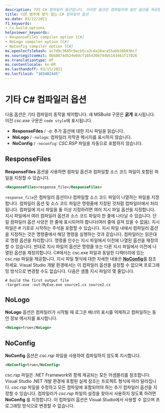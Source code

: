 ```yaml
---
description: 기타 C# 컴파일러 옵션입니다. 이러한 옵션은 컴파일러에 일반 옵션을 제공합니다.
title: 다른 범주에 맞지 않는 C# 컴파일러 옵션
ms.date: 03/12/2021
f1_keywords:
- cs.build.options
helpviewer_keywords:
- ResponseFiles compiler option [C#]
- NoLogo compiler option [C#]
- NoConfig compiler option [C#]
ms.openlocfilehash: ec7d9c3685c9acb5ca3cda28aca55abb26b836cf
ms.sourcegitcommit: 0bb8074d524e0dcf165430b744bb143461f17026
ms.translationtype: HT
ms.contentlocale: ko-KR
ms.lasthandoff: 03/15/2021
ms.locfileid: "103482445"
---
```

# <a name="miscellaneous-c-compiler-options"></a>기타 C# 컴파일러 옵션

다음 옵션은 기타 컴파일러 동작을 제어합니다. 새 MSBuild 구문은 **굵게** 표시됩니다. 이전 *csc.exe* 구문은 `code style`에 표시됩니다.

- **ResponseFiles** / `-@`: 추가 옵션에 대한 지시 파일을 읽습니다.
- **NoLogo** / `-nologo`: 컴파일러 저작권 메시지를 표시하지 않습니다.
- **NoConfig** / `-noconfig`: *CSC.RSP* 파일을 자동으로 포함하지 않습니다.

## <a name="responsefiles"></a>ResponseFiles

**ResponseFiles** 옵션을 사용하면 컴파일 옵션과 컴파일할 소스 코드 파일이 포함된 파일을 지정할 수 있습니다.

```xml
<ResponseFiles>response_file</ResponseFiles>
```

`response_file`은 컴파일러 옵션이나 컴파일할 소스 코드 파일이 나열하는 파일을 지정합니다. 컴파일러 옵션 및 소스 코드 파일은 명령줄에 지정된 것처럼 컴파일러에서 처리됩니다. 컴파일에 지시 파일을 둘 이상 지정하려면 여러 지시 파일 옵션을 지정합니다. 지시 파일에서 여러 컴파일러 옵션과 소스 코드 파일이 한 줄에 나타날 수 있습니다. 단일 컴파일러 옵션 사양은 한 줄에 표시되어야 합니다(여러 줄에 걸쳐 있을 수 없음). 지시 파일은 # 기호로 시작하는 주석을 포함할 수 있습니다. 지시 파일 내에서 컴파일러 옵션을 지정하는 것은 명령줄에서 해당 명령을 실행하는 것과 같습니다. 컴파일러는 읽은대로 명령 옵션을 처리합니다. 명령줄 인수는 지시 파일에서 이전에 나열된 옵션을 재정의할 수 있습니다. 반대로 지시 파일의 옵션은 명령줄 또는 다른 지시 파일에서 이전에 나열된 옵션을 재정의합니다. C#에서는 csc.exe 파일과 동일한 디렉터리에 있는 csc.rsp 파일을 제공합니다. 지시 파일 형식에 대한 자세한 내용은 [**NoConfig**](#noconfig)를 참조하세요. Visual Studio 개발 환경에서는 이 컴파일러 옵션을 설정할 수 없으며 프로그래밍 방식으로 변경할 수도 없습니다. 다음은 샘플 지시 파일의 몇 줄입니다.

```console
# build the first output file
-target:exe -out:MyExe.exe source1.cs source2.cs
```

## <a name="nologo"></a>NoLogo

**NoLogo** 옵션은 컴파일러가 시작될 때 로그온 배너의 표시를 억제하고 컴파일하는 동안 정보 메시지를 표시합니다.

```xml
<NoLogo>true</NoLogo>
```

## <a name="noconfig"></a>NoConfig

**NoConfig** 옵션은 *csc.rsp* 파일을 사용하여 컴파일하지 않도록 지시합니다.

```xml
<NoConfig>true</NoConfig>
```

*csc.rsp* 파일은 .NET Framework와 함께 제공되는 모든 어셈블리를 참조합니다. Visual Studio .NET 개발 환경에 포함된 실제 참조는 프로젝트 형식에 따라 달라집니다. *csc.rsp* 파일을 수정하고 모든 컴파일에 포함되어야 하는 추가 컴파일러 옵션을 지정할 수 있습니다. 컴파일러가 *csc.rsp* 파일의 설정을 찾아서 사용하지 않도록 하려면 **NoConfig** 를 지정합니다. 이 컴파일러 옵션은 Visual Studio에서 사용할 수 없으며 프로그래밍 방식으로 변경할 수 없습니다.
